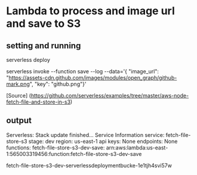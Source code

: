 # Lambda to process and image url and save to S3

## setting and running
serverless deploy

serverless invoke --function save --log --data='{ "image_url": "https://assets-cdn.github.com/images/modules/open_graph/github-mark.png", "key": "github.png"}'

[Source] (https://github.com/serverless/examples/tree/master/aws-node-fetch-file-and-store-in-s3)

## output
Serverless: Stack update finished...
Service Information
service: fetch-file-store-s3
stage: dev
region: us-east-1
api keys:
  None
endpoints:
  None
functions:
  fetch-file-store-s3-dev-save: arn:aws:lambda:us-east-1:565003319456:function:fetch-file-store-s3-dev-save

fetch-file-store-s3-dev-serverlessdeploymentbucke-1e1tjh4svi57w